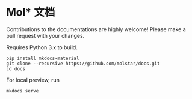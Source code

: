 # Mol* 文档

Contributions to the documentations are highly welcome! Please make a pull request with your changes.

Requires Python 3.x to build.

```
pip install mkdocs-material
git clone --recursive https://github.com/molstar/docs.git
cd docs
```

For local preview, run

```
mkdocs serve
```
